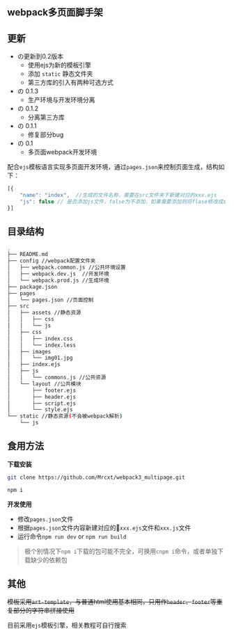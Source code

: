 ## webpack多页面脚手架


## 更新

- の更新到0.2版本
    - 使用ejs为新的模板引擎
    - 添加 `static` 静态文件夹
    - 第三方库的引入有两种可选方式
- の 0.1.3
    - 生产环境与开发环境分离
- の 0.1.2
    - 分离第三方库
- の 0.1.1
    - 修复部分bug
- の 0.1
    - 多页面webpack开发环境




配合`ejs`模板语言实现多页面开发环境，通过`pages.json`来控制页面生成，结构如下：

```js
[{
    "name": "index",  //生成的文件名称，需要在src文件夹下新建对应的xxx.ejs
    "js": false // 是否添加js文件，false为不添加，如果需要添加则将flase修改成string类型名称，同时在src/js文件夹下新建对应名称的js文件
}]
```

## 目录结构

```bash
.
├── README.md
├── config //webpack配置文件夹
│   ├── webpack.common.js //公共环境设置
│   ├── webpack.dev.js  //开发环境
│   └── webpack.prod.js //生成环境
├── package.json
├── pages 
│   └── pages.json //页面控制
├── src
│   ├── assets //静态资源
│   │   ├── css
│   │   └── js
│   ├── css
│   │   ├── index.css
│   │   └── index.less
│   ├── images
│   │   └── img01.jpg
│   ├── index.ejs
│   ├── js
│   │   └── commons.js //公共资源
│   └── layout //公共模块
│       ├── footer.ejs
│       ├── header.ejs
│       ├── script.ejs
│       └── style.ejs
└── static //静态资源(不会被webpack解析)
    └── js
```

## 食用方法

**下载安装**

```bash
git clone https://github.com/Mrcxt/webpack3_multipage.git

npm i
```

**开发使用**

- 修改`pages.json`文件
- 根据`pages.json`文件内容新建对应的`xxx.ejs`文件和`xxx.js`文件
- 运行命令`npm run dev` or `npm run build`

> 极个别情况下`npm i`下载的包可能不完全，可换用`cnpm i`命令，或者单独下载缺少的依赖包 


## 其他

~~模板采用`art-template`，与普通html使用基本相同，只用作`header`、`footer`等重复部分的字符串拼接使用~~

目前采用`ejs`模板引擎，相关教程可自行搜索